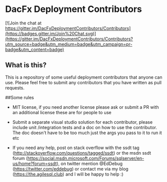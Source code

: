 # DacFx Deployment Contributors

[![Join the chat at https://gitter.im/DacFxDeploymentContributors/Contributors](https://badges.gitter.im/Join%20Chat.svg)](https://gitter.im/DacFxDeploymentContributors/Contributors?utm_source=badge&utm_medium=badge&utm_campaign=pr-badge&utm_content=badge)

## What is this?

This is a repository of some useful deployment contributors that anyone can use. Please feel free to submit any contributors that you have written as pull requests.

##Some rules

- MIT license, if you need another license please ask or submit a PR with an additional license these are for people to use

- Submit a separate visual studio solution for each contributor, please include unit /integration tests and a doc on how to use the contributor. The doc doesn't have to be too much just the args you pass to it to run it etc 

- If you need any help, post on stack overflow with the ssdt tag (<http://stackoverflow.com/questions/tagged/ssdt>) or the msdn ssdt forum (<https://social.msdn.microsoft.com/Forums/sqlserver/en-us/home?forum=ssdt>), on twitter mention @EdDebug (<https://twitter.com/eddebug>) or contact me via my blog (<https://the.agilesql.club>) and I will be happy to help :)
